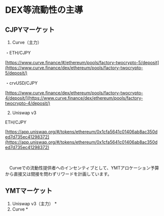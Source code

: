 # DEX等流動性の主導

## CJPYマーケット

1. Curve（主力）

・ETH/CJPY

[https://www.curve.finance/#/ethereum/pools/factory-twocrypto-5/deposit](https://www.curve.finance/dex/ethereum/pools/factory-twocrypto-5/deposit/)

・crvUSD/CJPY

[https://www.curve.finance/dex/ethereum/pools/factory-twocrypto-4/deposit/](https://www.curve.finance/dex/ethereum/pools/factory-twocrypto-4/deposit/)





2. Uniswap v3

ETH/CJPY

[https://app.uniswap.org/#/tokens/ethereum/0x1cfa5641c01406ab8ac350ded7d735ec41298372](https://app.uniswap.org/#/tokens/ethereum/0x1cfa5641c01406ab8ac350ded7d735ec41298372)

　

　Curveでの流動性提供者へのインセンティブとして、YMTアロケーション予算から直接又は間接を問わずリワードを計画しています。

## YMTマーケット

1. Uniswap v3（主力）
   *
2. Curve
   *







